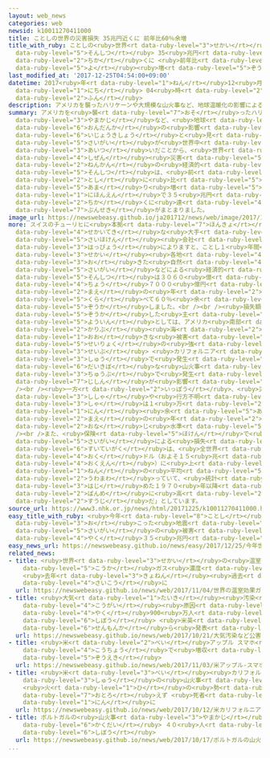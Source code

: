 ```yaml
---
layout: web_news
categories: web
newsid: k10011270411000
title: ことしの世界の災害損失 35兆円近くに 前年比60％余増
title_with_ruby: ことしの<ruby>世界<rt data-ruby-level="3">せかい</rt></ruby>の<ruby>災害<rt data-ruby-level="5">さいがい</rt></ruby><ruby>損失<rt
  data-ruby-level="5">そんしつ</rt></ruby> 35<ruby>兆円<rt data-ruby-level="4">ちょうえん</rt></ruby><ruby>近<rt
  data-ruby-level="2">ちか</rt></ruby>くに <ruby>前年比<rt data-ruby-level="5">ぜんねんひ</rt></ruby>60％<ruby>余<rt
  data-ruby-level="5">よ</rt></ruby><ruby>増<rt data-ruby-level="5">ぞう</rt></ruby>
last_modified_at: '2017-12-25T04:54:00+09:00'
datetime: 2017<ruby>年<rt data-ruby-level="1">ねん</rt></ruby>12<ruby>月<rt data-ruby-level="1">がつ</rt></ruby>25<ruby>日<rt
  data-ruby-level="1">にち</rt></ruby> 04<ruby>時<rt data-ruby-level="2">じ</rt></ruby>54<ruby>分<rt
  data-ruby-level="2">ふん</rt></ruby>
description: アメリカを襲ったハリケーンや大規模な山火事など、地球温暖化の影響による異常気象と見られる災害が世界中で相次いだことから、世界の自然災害などによることし１年間の経済的な損失は、前の年に比べて６０％余り増えて日本円で３５兆円近くに達したという分析がまとまりました。
summary: アメリカを<ruby>襲<rt data-ruby-level="7">おそ</rt></ruby>ったハリケーンや<ruby>大規模<rt data-ruby-level="6">だいきぼ</rt></ruby>な<ruby>山火事<rt
  data-ruby-level="3">やまかじ</rt></ruby>など、<ruby>地球<rt data-ruby-level="3">ちきゅう</rt></ruby><ruby>温暖化<rt
  data-ruby-level="6">おんだんか</rt></ruby>の<ruby>影響<rt data-ruby-level="7">えいきょう</rt></ruby>による<ruby>異常気象<rt
  data-ruby-level="6">いじょうきしょう</rt></ruby>と<ruby>見<rt data-ruby-level="1">み</rt></ruby>られる<ruby>災害<rt
  data-ruby-level="5">さいがい</rt></ruby>が<ruby>世界中<rt data-ruby-level="3">せかいじゅう</rt></ruby>で<ruby>相次<rt
  data-ruby-level="3">あいつ</rt></ruby>いだことから、<ruby>世界<rt data-ruby-level="3">せかい</rt></ruby>の<ruby>自然<rt
  data-ruby-level="4">しぜん</rt></ruby><ruby>災害<rt data-ruby-level="5">さいがい</rt></ruby>などによることし１<ruby>年間<rt
  data-ruby-level="2">ねんかん</rt></ruby>の<ruby>経済的<rt data-ruby-level="6">けいざいてき</rt></ruby>な<ruby>損失<rt
  data-ruby-level="5">そんしつ</rt></ruby>は、<ruby>前<rt data-ruby-level="2">まえ</rt></ruby>の<ruby>年<rt
  data-ruby-level="2">とし</rt></ruby>に<ruby>比<rt data-ruby-level="5">くら</rt></ruby>べて６０％<ruby>余<rt
  data-ruby-level="5">あま</rt></ruby>り<ruby>増<rt data-ruby-level="5">ふ</rt></ruby>えて<ruby>日本円<rt
  data-ruby-level="1">にほんえん</rt></ruby>で３５<ruby>兆円<rt data-ruby-level="4">ちょうえん</rt></ruby><ruby>近<rt
  data-ruby-level="2">ちか</rt></ruby>くに<ruby>達<rt data-ruby-level="4">たっ</rt></ruby>したという<ruby>分析<rt
  data-ruby-level="7">ぶんせき</rt></ruby>がまとまりました。
image_url: https://newswebeasy.github.io/ja201712/news/web/image/2017/12/25/K10011270411_1712250646_1712250648_01_02.jpg
more: スイスのチューリヒに<ruby>本拠<rt data-ruby-level="7">ほんきょ</rt></ruby>を<ruby>置<rt data-ruby-level="4">お</rt></ruby>く<ruby>世界的<rt
  data-ruby-level="4">せかいてき</rt></ruby>な<ruby>大手<rt data-ruby-level="1">おおて</rt></ruby><ruby>再保険<rt
  data-ruby-level="5">さいほけん</rt></ruby><ruby>会社<rt data-ruby-level="2">がいしゃ</rt></ruby>「スイス・リー」の<ruby>発表<rt
  data-ruby-level="3">はっぴょう</rt></ruby>によりますと、ことし１<ruby>年間<rt data-ruby-level="2">ねんかん</rt></ruby>に<ruby>世界<rt
  data-ruby-level="3">せかい</rt></ruby><ruby>各地<rt data-ruby-level="4">かくち</rt></ruby>で<ruby>起<rt
  data-ruby-level="3">お</rt></ruby>きた<ruby>自然<rt data-ruby-level="4">しぜん</rt></ruby><ruby>災害<rt
  data-ruby-level="5">さいがい</rt></ruby>などによる<ruby>経済的<rt data-ruby-level="6">けいざいてき</rt></ruby>な<ruby>損失<rt
  data-ruby-level="5">そんしつ</rt></ruby>は３０６０<ruby>億<rt data-ruby-level="4">おく</rt></ruby>ドル（およそ３４<ruby>兆<rt
  data-ruby-level="4">ちょう</rt></ruby>７０００<ruby>億円<rt data-ruby-level="4">おくえん</rt></ruby>）と、<ruby>前<rt
  data-ruby-level="2">まえ</rt></ruby>の<ruby>年<rt data-ruby-level="2">とし</rt></ruby>に<ruby>比<rt
  data-ruby-level="5">くら</rt></ruby>べて６０％<ruby>余<rt data-ruby-level="5">あま</rt></ruby>り<ruby>増加<rt
  data-ruby-level="5">ぞうか</rt></ruby>しました。<br /><br /><ruby>損失額<rt data-ruby-level="5">そんしつがく</rt></ruby>が<ruby>増加<rt
  data-ruby-level="5">ぞうか</rt></ruby>した<ruby>主<rt data-ruby-level="3">おも</rt></ruby>な<ruby>要因<rt
  data-ruby-level="5">よういん</rt></ruby>としては、アメリカ<ruby>南部<rt data-ruby-level="3">なんぶ</rt></ruby>や<ruby>カリブ<rt
  data-ruby-level="2">かりぶ</rt></ruby><ruby>海<rt data-ruby-level="2">かい</rt></ruby>で<ruby>大<rt
  data-ruby-level="1">おお</rt></ruby>きな<ruby>被害<rt data-ruby-level="7">ひがい</rt></ruby>をもたらした<ruby>勢力<rt
  data-ruby-level="5">せいりょく</rt></ruby>の<ruby>強<rt data-ruby-level="2">つよ</rt></ruby>い３つのハリケーンや、アメリカ<ruby>西部<rt
  data-ruby-level="3">せいぶ</rt></ruby> <ruby>カリフォルニア<rt data-ruby-level="3">かりふぉるにあ</rt></ruby><ruby>州<rt
  data-ruby-level="3">しゅう</rt></ruby>で<ruby>発生<rt data-ruby-level="3">はっせい</rt></ruby>した<ruby>大規模<rt
  data-ruby-level="6">だいきぼ</rt></ruby>な<ruby>山火事<rt data-ruby-level="3">やまかじ</rt></ruby>、それに、メキシコ<ruby>中部<rt
  data-ruby-level="3">ちゅうぶ</rt></ruby>で<ruby>発生<rt data-ruby-level="3">はっせい</rt></ruby>した<ruby>地震<rt
  data-ruby-level="7">じしん</rt></ruby>が<ruby>影響<rt data-ruby-level="7">えいきょう</rt></ruby>したとしています。<br
  /><br /><ruby>一方<rt data-ruby-level="2">いっぽう</rt></ruby>、<ruby>災害<rt data-ruby-level="5">さいがい</rt></ruby>による<ruby>死者<rt
  data-ruby-level="3">ししゃ</rt></ruby>や<ruby>行方不明<rt data-ruby-level="8">ゆくえふめい</rt></ruby><ruby>者<rt
  data-ruby-level="3">しゃ</rt></ruby>は１<ruby>万<rt data-ruby-level="2">まん</rt></ruby>１０００<ruby>人<rt
  data-ruby-level="1">にん</rt></ruby><ruby>余<rt data-ruby-level="5">あま</rt></ruby>りと、<ruby>前<rt
  data-ruby-level="2">まえ</rt></ruby>の<ruby>年<rt data-ruby-level="2">とし</rt></ruby>と<ruby>同<rt
  data-ruby-level="2">おな</rt></ruby>じ<ruby>水準<rt data-ruby-level="5">すいじゅん</rt></ruby>にとどまりました。<br
  /><br />また、<ruby>保険<rt data-ruby-level="5">ほけん</rt></ruby>で<ruby>補償<rt data-ruby-level="7">ほしょう</rt></ruby>される<ruby>災害<rt
  data-ruby-level="5">さいがい</rt></ruby>による<ruby>損失<rt data-ruby-level="5">そんしつ</rt></ruby>の<ruby>推定額<rt
  data-ruby-level="6">すいていがく</rt></ruby>は、<ruby>全世界<rt data-ruby-level="3">ぜんせかい</rt></ruby>で１３６０<ruby>億<rt
  data-ruby-level="4">おく</rt></ruby>ドル（およそ１５<ruby>兆<rt data-ruby-level="4">ちょう</rt></ruby>４０００<ruby>億円<rt
  data-ruby-level="4">おくえん</rt></ruby>）に<ruby>上<rt data-ruby-level="1">のぼ</rt></ruby>り、スイス・リーは「ここ１０<ruby>年<rt
  data-ruby-level="1">ねん</rt></ruby>の<ruby>平均<rt data-ruby-level="5">へいきん</rt></ruby>をかなり<ruby>上回<rt
  data-ruby-level="2">うわまわ</rt></ruby>っていて、<ruby>統計<rt data-ruby-level="5">とうけい</rt></ruby>を<ruby>始<rt
  data-ruby-level="3">はじ</rt></ruby>めた１９７０<ruby>年以降<rt data-ruby-level="6">ねんいこう</rt></ruby>で３<ruby>番目<rt
  data-ruby-level="2">ばんめ</rt></ruby>に<ruby>高<rt data-ruby-level="2">たか</rt></ruby>い<ruby>数字<rt
  data-ruby-level="2">すうじ</rt></ruby>だ」としています。
source_url: https://www3.nhk.or.jp/news/html/20171225/k10011270411000.html
easy_title_with_ruby: <ruby>今年<rt data-ruby-level="8">ことし</rt></ruby><ruby>世界<rt data-ruby-level="3">せかい</rt></ruby>で<ruby>起<rt
  data-ruby-level="3">お</rt></ruby>こった<ruby>地震<rt data-ruby-level="7">じしん</rt></ruby>などの<ruby>災害<rt
  data-ruby-level="5">さいがい</rt></ruby>の<ruby>被害<rt data-ruby-level="7">ひがい</rt></ruby>は<ruby>約<rt
  data-ruby-level="4">やく</rt></ruby>３５<ruby>兆円<rt data-ruby-level="4">ちょうえん</rt></ruby>
easy_news_url: https://newswebeasy.github.io/news/easy/2017/12/25/今年世界で起こった地震などの災害の被害は約35兆円
related_news:
- title: <ruby>世界<rt data-ruby-level="3">せかい</rt></ruby>の<ruby>温室<rt data-ruby-level="3">おんしつ</rt></ruby><ruby>効果<rt
    data-ruby-level="5">こうか</rt></ruby>ガス<ruby>濃度<rt data-ruby-level="7">のうど</rt></ruby>
    <ruby>去年<rt data-ruby-level="3">きょねん</rt></ruby><ruby>過去<rt data-ruby-level="5">かこ</rt></ruby><ruby>最高<rt
    data-ruby-level="4">さいこう</rt></ruby>に
  url: https://newswebeasy.github.io/news/web/2017/11/04/世界の温室効果ガス濃度-去年過去最高に
- title: <ruby>大気<rt data-ruby-level="1">たいき</rt></ruby><ruby>汚染<rt data-ruby-level="7">おせん</rt></ruby>など<ruby>公害<rt
    data-ruby-level="4">こうがい</rt></ruby><ruby>原因<rt data-ruby-level="5">げんいん</rt></ruby>で<ruby>約<rt
    data-ruby-level="4">やく</rt></ruby>900<ruby>万人<rt data-ruby-level="2">まんにん</rt></ruby>が<ruby>死亡<rt
    data-ruby-level="6">しぼう</rt></ruby> <ruby>米英<rt data-ruby-level="4">べいえい</rt></ruby>の<ruby>専門家<rt
    data-ruby-level="6">せんもんか</rt></ruby>ら<ruby>発表<rt data-ruby-level="3">はっぴょう</rt></ruby>
  url: https://newswebeasy.github.io/news/web/2017/10/21/大気汚染など公害原因で約900万人が死亡-米英の専門家ら発表
- title: <ruby>米<rt data-ruby-level="2">べい</rt></ruby>アップル スマホ<ruby>販売<rt data-ruby-level="7">はんばい</rt></ruby>が<ruby>好調<rt
    data-ruby-level="4">こうちょう</rt></ruby>で<ruby>増収<rt data-ruby-level="6">ぞうしゅう</rt></ruby><ruby>増益<rt
    data-ruby-level="5">ぞうえき</rt></ruby>
  url: https://newswebeasy.github.io/news/web/2017/11/03/米アップル-スマホ販売が好調で増収増益
- title: <ruby>米<rt data-ruby-level="3">べい</rt></ruby><ruby>カリフォルニア<rt data-ruby-level="3">かりふぉるにあ</rt></ruby><ruby>州<rt
    data-ruby-level="3">しゅう</rt></ruby>の<ruby>山火事<rt data-ruby-level="3">やまかじ</rt></ruby>
    <ruby>火<rt data-ruby-level="1">ひ</rt></ruby>の<ruby>勢<rt data-ruby-level="5">いきお</rt></ruby>い<ruby>衰<rt
    data-ruby-level="7">おとろ</rt></ruby>えず <ruby>死者<rt data-ruby-level="3">ししゃ</rt></ruby>23<ruby>人<rt
    data-ruby-level="1">にん</rt></ruby>に
  url: https://newswebeasy.github.io/news/web/2017/10/12/米カリフォルニア州の山火事-火の勢い衰えず-死者23人に
- title: ポルトガルの<ruby>山火事<rt data-ruby-level="3">やまかじ</rt></ruby> <ruby>隣国<rt data-ruby-level="7">りんごく</rt></ruby>スペインにも<ruby>拡大<rt
    data-ruby-level="6">かくだい</rt></ruby> ４０<ruby>人<rt data-ruby-level="1">にん</rt></ruby><ruby>死亡<rt
    data-ruby-level="6">しぼう</rt></ruby>
  url: https://newswebeasy.github.io/news/web/2017/10/17/ポルトガルの山火事-隣国スペインにも拡大-40人死亡
...
```

